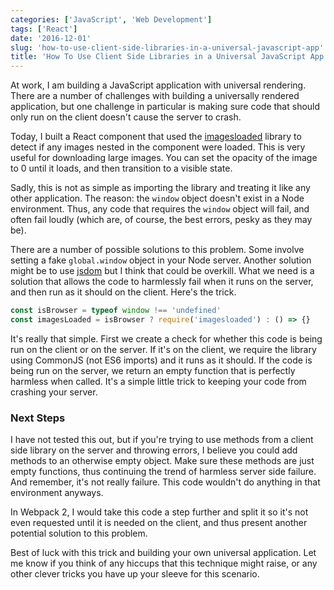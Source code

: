 ```yaml
---
categories: ['JavaScript', 'Web Development']
tags: ['React']
date: '2016-12-01'
slug: 'how-to-use-client-side-libraries-in-a-universal-javascript-app'
title: 'How To Use Client Side Libraries in a Universal JavaScript App'
---
```


At work, I am building a JavaScript application with universal rendering. There are a number of challenges with building a universally rendered application, but one challenge in particular is making sure code that should only run on the client doesn't cause the server to crash.

Today, I built a React component that used the [imagesloaded](http://imagesloaded.desandro.com/) library to detect if any images nested in the component were loaded. This is very useful for downloading large images. You can set the opacity of the image to 0 until it loads, and then transition to a visible state.

Sadly, this is not as simple as importing the library and treating it like any other application. The reason: the `window` object doesn't exist in a Node environment. Thus, any code that requires the `window` object will fail, and often fail loudly (which are, of course, the best errors, pesky as they may be).

There are a number of possible solutions to this problem. Some involve setting a fake `global.window` object in your Node server. Another solution might be to use [jsdom](https://github.com/tmpvar/jsdom) but I think that could be overkill. What we need is a solution that allows the code to harmlessly fail when it runs on the server, and then run as it should on the client. Here's the trick.

```javascript
const isBrowser = typeof window !== 'undefined'
const imagesLoaded = isBrowser ? require('imagesloaded') : () => {}
```

It's really that simple. First we create a check for whether this code is being run on the client or on the server. If it's on the client, we require the library using CommonJS (not ES6 imports) and it runs as it should. If the code is being run on the server, we return an empty function that is perfectly harmless when called. It's a simple little trick to keeping your code from crashing your server.

### Next Steps

I have not tested this out, but if you're trying to use methods from a client side library on the server and throwing errors, I believe you could add methods to an otherwise empty object. Make sure these methods are just empty functions, thus continuing the trend of harmless server side failure. And remember, it's not really failure. This code wouldn't do anything in that environment anyways.

In Webpack 2, I would take this code a step further and split it so it's not even requested until it is needed on the client, and thus present another potential solution to this problem.

Best of luck with this trick and building your own universal application. Let me know if you think of any hiccups that this technique might raise, or any other clever tricks you have up your sleeve for this scenario.
